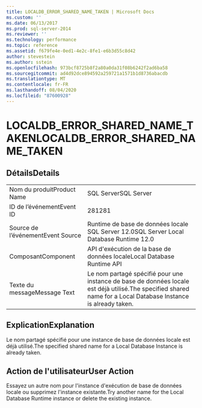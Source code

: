 ```yaml
---
title: LOCALDB_ERROR_SHARED_NAME_TAKEN | Microsoft Docs
ms.custom: ''
ms.date: 06/13/2017
ms.prod: sql-server-2014
ms.reviewer: ''
ms.technology: performance
ms.topic: reference
ms.assetid: f679fe4e-0ed1-4e2c-8fe1-e6b3d55c8d42
author: stevestein
ms.author: sstein
ms.openlocfilehash: 973bcf8725b8f2a80a0da31f08b6242f2ad6ba58
ms.sourcegitcommit: ad4d92dce894592a259721a1571b1d8736abacdb
ms.translationtype: MT
ms.contentlocale: fr-FR
ms.lasthandoff: 08/04/2020
ms.locfileid: "87600928"
---
```

# <a name="localdb_error_shared_name_taken"></a><span data-ttu-id="30758-102">LOCALDB_ERROR_SHARED_NAME_TAKEN</span><span class="sxs-lookup"><span data-stu-id="30758-102">LOCALDB_ERROR_SHARED_NAME_TAKEN</span></span>
    
## <a name="details"></a><span data-ttu-id="30758-103">Détails</span><span class="sxs-lookup"><span data-stu-id="30758-103">Details</span></span>  
  
|||  
|-|-|  
|<span data-ttu-id="30758-104">Nom du produit</span><span class="sxs-lookup"><span data-stu-id="30758-104">Product Name</span></span>|<span data-ttu-id="30758-105">SQL Server</span><span class="sxs-lookup"><span data-stu-id="30758-105">SQL Server</span></span>|  
|<span data-ttu-id="30758-106">ID de l’événement</span><span class="sxs-lookup"><span data-stu-id="30758-106">Event ID</span></span>|<span data-ttu-id="30758-107">281</span><span class="sxs-lookup"><span data-stu-id="30758-107">281</span></span>|  
|<span data-ttu-id="30758-108">Source de l’événement</span><span class="sxs-lookup"><span data-stu-id="30758-108">Event Source</span></span>|<span data-ttu-id="30758-109">Runtime de base de données locale SQL Server 12.0</span><span class="sxs-lookup"><span data-stu-id="30758-109">SQL Server Local Database Runtime 12.0</span></span>|  
|<span data-ttu-id="30758-110">Composant</span><span class="sxs-lookup"><span data-stu-id="30758-110">Component</span></span>|<span data-ttu-id="30758-111">API d'exécution de la base de données locale</span><span class="sxs-lookup"><span data-stu-id="30758-111">Local Database Runtime API</span></span>|  
|<span data-ttu-id="30758-112">Texte du message</span><span class="sxs-lookup"><span data-stu-id="30758-112">Message Text</span></span>|<span data-ttu-id="30758-113">Le nom partagé spécifié pour une instance de base de données locale est déjà utilisé.</span><span class="sxs-lookup"><span data-stu-id="30758-113">The specified shared name for a Local Database Instance is already taken.</span></span>|  
  
## <a name="explanation"></a><span data-ttu-id="30758-114">Explication</span><span class="sxs-lookup"><span data-stu-id="30758-114">Explanation</span></span>  
 <span data-ttu-id="30758-115">Le nom partagé spécifié pour une instance de base de données locale est déjà utilisé.</span><span class="sxs-lookup"><span data-stu-id="30758-115">The specified shared name for a Local Database Instance is already taken.</span></span>  
  
## <a name="user-action"></a><span data-ttu-id="30758-116">Action de l'utilisateur</span><span class="sxs-lookup"><span data-stu-id="30758-116">User Action</span></span>  
 <span data-ttu-id="30758-117">Essayez un autre nom pour l'instance d'exécution de base de données locale ou supprimez l'instance existante.</span><span class="sxs-lookup"><span data-stu-id="30758-117">Try another name for the Local Database Runtime instance or delete the existing instance.</span></span>  
  
  
